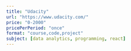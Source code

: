 ```yaml
---
title: "Udacity"
url: "https://www.udacity.com/"
price: "0-2000"
pricePerPeriod: "once"
format: "course,code,project"
subject: [data analytics, programming, react]
---
```

